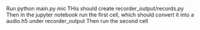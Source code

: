 Run 
python main.py mic
THis should create recorder_output/records.py
Then in the jupyter notebook run the first cell, which should convert it into a audio.h5 under recorder_output
Then run the second cell
